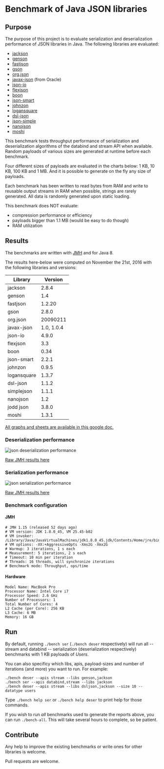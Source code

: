 # Benchmark of Java JSON libraries

## Purpose

The purpose of this project is to evaluate serialization and deserialization performance of JSON libraries in Java.
The following libraries are evaluated:

* [jackson](https://github.com/FasterXML/jackson)
* [genson](https://owlike.github.io/genson/)
* [fastjson](https://github.com/alibaba/fastjson)
* [gson](https://github.com/google/gson)
* [org.json](https://github.com/stleary/JSON-java)
* [javax-json](https://jsonp.java.net/) (from Oracle)
* [json-io](https://github.com/jdereg/json-io)
* [flexjson](http://flexjson.sourceforge.net/)
* [boon](https://github.com/boonproject/boon)
* [json-smart](http://netplex.github.io/json-smart/)
* [johnzon](http://johnzon.apache.org/)
* [logansquare](https://github.com/bluelinelabs/LoganSquare)
* [dsl-json](https://github.com/ngs-doo/dsl-json)
* [json-simple](https://code.google.com/archive/p/json-simple/)
* [nanojson](https://github.com/mmastrac/nanojson)
* [moshi](https://github.com/square/moshi)

This benchmark tests throughput performance of serialization and deserialization algorithms of the databind and stream API when available.
Random payloads of various sizes are generated at runtime before each benchmark.

Four different sizes of payloads are evaluated in the charts below: 1 KB, 10 KB, 100 KB and 1 MB. And it is possible to generate on the fly any size of payloads.

Each benchmark has been written to read bytes from RAM and write to reusable output streams in RAM when possible, strings are rarely generated. All data is randomly generated upon static loading.

This benchmark does NOT evaluate:

* compression performance or efficiency
* payloads bigger than 1.1 MB (would be easy to do though)
* RAM utilization

## Results

The benchmarks are written with [JMH](http://openjdk.java.net/projects/code-tools/jmh/) and for Java 8.

The results here-below were computed on November the 21st, 2016 with the following libraries and versions:

| Library     | Version |
|-------------|---------|
| jackson     | 2.8.4   |
| genson      | 1.4     |
| fastjson    | 1.2.20  |
| gson        | 2.8.0   |
| org.json    | 20090211   |
| javax-json  | 1.0, 1.0.4 |
| json-io     | 4.9.0   |
| flexjson    | 3.3     |
| boon        | 0.34    |
| json-smart  | 2.2.1   |
| johnzon     | 0.9.5   |
| logansquare | 1.3.7   |
| dsl-json    | 1.1.2   |
| simplejson  | 1.1.1   |
| nanojson    | 1.2     |
| jodd json   | 3.8.0   |
| moshi       | 1.3.1   |

[All graphs and sheets are available in this google doc.](https://docs.google.com/spreadsheets/d/1NUPQP7MlNkTam165Rc1SoUpcw_YdpLQp29Eg4eSfqbM/edit?usp=sharing)

### Deserialization performance

![json deserialization performance](https://docs.google.com/spreadsheets/d/e/2PACX-1vTD4k5AtnQ7TN08y94UAZdx5YS_HyEKdhHteqS-xw9WRyluGiVYPIjryBx1JYtC2MOAAYQjU4wWajhH/pubchart?oid=746064058&format=image)

[Raw JMH results here][jmh-results]

### Serialization performance

![json serialization performance](https://docs.google.com/spreadsheets/d/e/2PACX-1vTD4k5AtnQ7TN08y94UAZdx5YS_HyEKdhHteqS-xw9WRyluGiVYPIjryBx1JYtC2MOAAYQjU4wWajhH/pubchart?oid=1130150523&format=image)

[Raw JMH results here][jmh-results]

### Benchmark configuration

#### JMH

    # JMH 1.15 (released 52 days ago)
    # VM version: JDK 1.8.0_45, VM 25.45-b02
    # VM invoker: /Library/Java/JavaVirtualMachines/jdk1.8.0_45.jdk/Contents/Home/jre/bin/java
    # VM options: -XX:+AggressiveOpts -Xms2G -Xmx2G
    # Warmup: 3 iterations, 1 s each
    # Measurement: 5 iterations, 2 s each
    # Timeout: 10 min per iteration
    # Threads: 16 threads, will synchronize iterations
    # Benchmark mode: Throughput, ops/time

#### Hardware

    Model Name: MacBook Pro
    Processor Name: Intel Core i7
    Processor Speed: 2.6 GHz
    Number of Processors: 1
    Total Number of Cores: 4
    L2 Cache (per Core): 256 KB
    L3 Cache: 6 MB
    Memory: 16 GB

## Run

By default, running `./bench ser` (`./bench deser` respectively) will run 
all -- stream and databind -- serialization (deserialization respectively)
benchmarks with 1 KB payloads of _Users_.

You can also specificy which libs, apis, payload-sizes and number of 
iterations (and more) you want to run. For example:

    ./bench deser --apis stream --libs genson,jackson 
    ./bench ser --apis databind,stream --libs jackson 
    ./bench deser --apis stream --libs dsljson,jackson --size 10 --datatype users
 
Type `./bench help ser` or `./bench help deser` to print help for those
commands.

If you wish to run _all_ benchmarks used to generate the reports above,
you can run `./bench-all`. This will take several hours to complete, so
be patient.

## Contribute

Any help to improve the existing benchmarks or write ones for other
libraries is welcome.

Pull requests are welcome.

[jmh-results]: /archive/raw-results-2016-11-21.md
